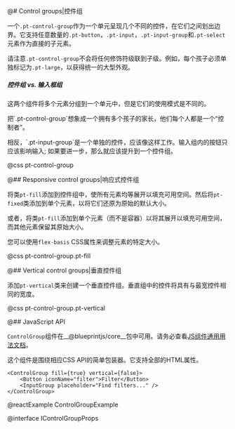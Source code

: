 @# Control groups|控件组

一个`.pt-control-group`作为一个单元呈现几个不同的控件，在它们之间划出边界。它支持任意数量的`.pt-button`，`.pt-input`，`.pt-input-group`和`.pt-select`
元素作为直接的子元素。

请注意`.pt-control-group`不会将任何修饰符级联到子级。例如，每个孩子必须单独标记为`.pt-large`，以获得统一的大型外观。

<div class="pt-callout pt-intent-success pt-icon-comparison">
    <h5>控件组 vs. 输入框组</h5>
    <p>这两个组件将多个元素分组到一个单元中，但是它们的使用模式是不同的。</p>
    <p>把`.pt-control-group`想象成一个拥有多个孩子的家长，他们每个人都是一个“控制者”。</p>
    <p>相反，`.pt-input-group`是一个单独的控件，应该像这样工作。输入组内的按钮只应该影响输入; 如果要进一步，那么就应该提升到一个控件组。</p>
</div>

@css pt-control-group

@## Responsive control groups|响应式控件组

将类`pt-fill`添加到控件组中，使所有元素均等展开以填充可用空间。然后将`pt-fixed`类添加到单个元素，以将它们还原为原始的默认大小。

或者，将类`pt-fill`添加到单个元素（而不是容器）以将其展开以填充可用空间，而其他元素保留其原始大小。

您可以使用`flex-basis` CSS属性来调整元素的特定大小。

@css pt-control-group.pt-fill

@## Vertical control groups|垂直控件组

添加`pt-vertical`类来创建一个垂直控件组。垂直组中的控件将具有与最宽控件相同的宽度。

@css pt-control-group.pt-vertical

@## JavaScript API

`ControlGroup`组件在__@blueprintjs/core__包中可用。请务必查看[JS组件通用用法文档](#blueprint.usage)。

这个组件是围绕相应CSS API的简单包装器。它支持全部的HTML属性。

```tsx
<ControlGroup fill={true} vertical={false}>
    <Button iconName="filter">Filter</Button>
    <InputGroup placeholder="Find filters..." />
</ControlGroup>
```

@reactExample ControlGroupExample

@interface IControlGroupProps
